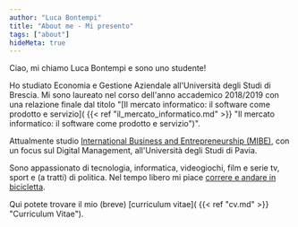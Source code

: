 ```yaml
---
author: "Luca Bontempi"
title: "About me - Mi presento"
tags: ["about"]
hideMeta: true
---
```


Ciao, mi chiamo Luca Bontempi e sono uno studente!

Ho studiato Economia e Gestione Aziendale all'Università degli Studi di Brescia. Mi sono laureato nel corso dell'anno accademico 2018/2019 con una relazione finale dal titolo "[Il mercato informatico: il software come prodotto e servizio]( {{< ref "il_mercato_informatico.md" >}} "Il mercato informatico: il software come prodotto e servizio")".

Attualmente studio [International Business and Entrepreneurship (MIBE)](https://mibe.unipv.it/), con un focus sul Digital Management, all'Università degli Studi di Pavia.

Sono appassionato di tecnologia, informatica, videogiochi, film e serie tv, sport e (a tratti) di politica. Nel tempo libero mi piace [correre e andare in bicicletta](https://www.strava.com/athletes/4403103 "Strava").

Qui potete trovare il mio (breve) [curriculum vitae]( {{< ref "cv.md" >}} "Curriculum Vitae").